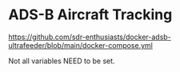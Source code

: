# ADS-B Aircraft Tracking

https://github.com/sdr-enthusiasts/docker-adsb-ultrafeeder/blob/main/docker-compose.yml

Not all variables NEED to be set.